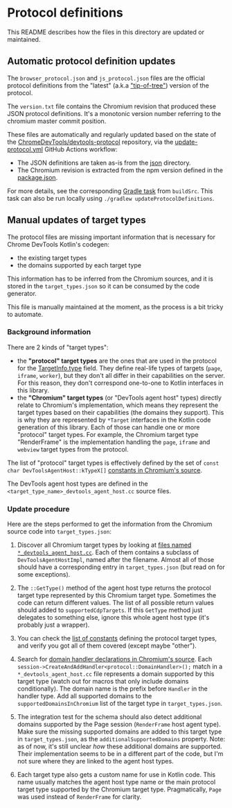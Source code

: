 # Protocol definitions

This README describes how the files in this directory are updated or maintained.

## Automatic protocol definition updates

The `browser_protocol.json` and `js_protocol.json` files are the official protocol definitions from the "latest" (a.k.a
["tip-of-tree"](https://chromedevtools.github.io/devtools-protocol/tot/)) version of the protocol.

The `version.txt` file contains the Chromium revision that produced these JSON protocol definitions.
It's a monotonic version number referring to the chromium master commit position.

These files are automatically and regularly updated based on the state of the
[ChromeDevTools/devtools-protocol](https://github.com/ChromeDevTools/devtools-protocol) repository, via the
[update-protocol.yml](../.github/workflows/update-protocol.yml) GitHub Actions workflow:

* The JSON definitions are taken as-is from the [json](https://github.com/ChromeDevTools/devtools-protocol/tree/master/json) directory.
* The Chromium revision is extracted from the npm version defined in the 
[package.json](https://github.com/ChromeDevTools/devtools-protocol/blob/master/package.json).

For more details, see the corresponding [Gradle task](..%2FbuildSrc%2Fsrc%2Fmain%2Fkotlin%2FUpdateProtocolDefinitionsTask.kt) from `buildSrc`.
This task can also be run locally using `./gradlew updateProtocolDefinitions`.

## Manual updates of target types

The protocol files are missing important information that is necessary for Chrome DevTools Kotlin's codegen:

* the existing target types
* the domains supported by each target type

This information has to be inferred from the Chromium sources, and it is stored in the `target_types.json` so it can be
consumed by the code generator.

This file is manually maintained at the moment, as the process is a bit tricky to automate.

### Background information

There are 2 kinds of "target types":

* the **"protocol" target types** are the ones that are used in the protocol for the
  [TargetInfo.type](https://chromedevtools.github.io/devtools-protocol/tot/Target/#type-TargetInfo) field.
  They define real-life types of targets (`page`, `iframe`, `worker`), but they don't all differ in their capabilities on the server.
  For this reason, they don't correspond one-to-one to Kotlin interfaces in this library.
* the **"Chromium" target types** (or "DevTools agent host" types) directly relate to Chromium's implementation,
  which means they represent the target types based on their capabilities (the domains they support).
  This is why they are represented by `*Target` interfaces in the Kotlin code generation of this library.
  Each of those can handle one or more "protocol" target types. For example, the Chromium target type "RenderFrame" is the
  implementation handling the `page`, `iframe` and `webview` target types from the protocol.

The list of "protocol" target types is effectively defined by the set of `const char DevToolsAgentHost::kTypeX[]`
[constants in Chromium's source](https://source.chromium.org/chromium/chromium/src/+/main:content/browser/devtools/devtools_agent_host_impl.cc;l=126-140).

The DevTools agent host types are defined in the `<target_type_name>_devtools_agent_host.cc` source files.

### Update procedure

Here are the steps performed to get the information from the Chromium source code into `target_types.json`:

1. Discover all Chromium target types by looking at [files named `*_devtools_agent_host.cc`](https://source.chromium.org/search?q=f:devtools_agent_host.cc).
   Each of them contains a subclass of `DevToolsAgentHostImpl`, named after the filename.
   Almost all of those should have a corresponding entry in `target_types.json` (but read on for some exceptions).

2. The `::GetType()` method of the agent host type returns the protocol target type represented by this 
   Chromium target type. Sometimes the code can return different values. The list of all possible return values should
   added to `supportedCdpTargets`.
   If this `GetType` method just delegates to something else, ignore this whole agent host type (it's probably just a wrapper).

3. You can check the [list of constants](https://source.chromium.org/chromium/chromium/src/+/main:content/browser/devtools/devtools_agent_host_impl.cc?q=%22const%20char%20DevToolsAgentHost::kType%22)
   defining the protocol target types, and verify you got all of them covered (except maybe "other"). 

4. Search for [domain handler declarations in Chromium's source](https://source.chromium.org/search?q=%22session-%3ECreateAndAddHandler%22%20f:devtools&ss=chromium).
   Each `session->CreateAndAddHandler<protocol::DomainHandler>();` match in a `*_devtools_agent_host.cc` file represents
   a domain supported by this target type (watch out for macros that only include domains conditionally).
   The domain name is the prefix before `Handler` in the handler type.
   Add all supported domains to the `supportedDomainsInChromium` list of the target type in `target_types.json`.

5. The integration test for the schema should also detect additional domains supported by the Page session
   (`RenderFrame` host agent type). Make sure the missing supported domains are added to this target type in
   `target_types.json`, as the `additionalSupportedDomains` property.
   Note: as of now, it's still unclear *how* these additional domains are supported. Their implementation seems to be
   in a different part of the code, but I'm not sure where they are linked to the agent host types.

6. Each target type also gets a custom name for use in Kotlin code. This name usually matches the agent host type name
   or the main protocol target type supported by the Chromium target type. Pragmatically, `Page` was used instead of
   `RenderFrame` for clarity.
